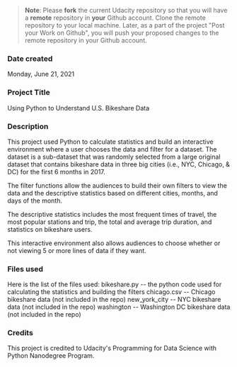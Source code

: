 >**Note**: Please **fork** the current Udacity repository so that you will have a **remote** repository in **your** Github account. Clone the remote repository to your local machine. Later, as a part of the project "Post your Work on Github", you will push your proposed changes to the remote repository in your Github account.

### Date created
Monday, June 21, 2021

### Project Title
Using Python to Understand U.S. Bikeshare Data

### Description
This project used Python to calculate statistics and build an interactive environment where a user chooses the data and filter for a dataset. The dataset is a sub-dataset that was randomly selected from a large original dataset that contains bikeshare data in three big cities (i.e., NYC, Chicago, & DC) for the first 6 months in 2017.

The filter functions allow the audiences to build their own filters to view the data and the descriptive statistics based on different cities, months, and days of the month.

The descriptive statistics includes the most frequent times of travel, the most popular stations and trip, the total and average trip duration, and statistics on bikeshare users.

This interactive environment also allows audiences to choose whether or not viewing 5 or more lines of data if they want.

### Files used
Here is the list of the files used:
bikeshare.py -- the python code used for calculating the statistics and building the filters
chicago.csv -- Chicago bikeshare data (not included in the repo)
new_york_city -- NYC bikeshare data (not included in the repo)
washington -- Washington DC bikeshare data (not included in the repo)

### Credits
This project is credited to Udacity's Programming for Data Science with Python Nanodegree Program.
